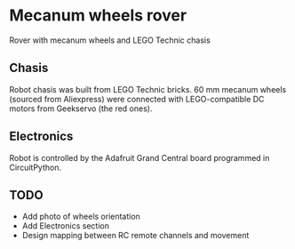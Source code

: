 # Mecanum wheels rover
 Rover with mecanum wheels and LEGO Technic chasis

## Chasis
 Robot chasis was built from LEGO Technic bricks. 60 mm mecanum wheels (sourced from Aliexpress) were connected with LEGO-compatible DC motors from Geekservo (the red ones).

## Electronics
 Robot is controlled by the Adafruit Grand Central board programmed in CircuitPython.

## TODO
* Add photo of wheels orientation
* Add Electronics section
* Design mapping between RC remote channels and movement
